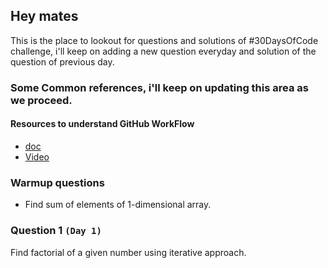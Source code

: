 ## Hey mates
This is the place to lookout for questions and solutions of #30DaysOfCode challenge, i'll keep on adding a new question everyday and solution of the question of previous day.

### Some Common references, i'll keep on updating this area as we proceed.

#### Resources to understand GitHub WorkFlow

 - [doc](https://guides.github.com/introduction/flow/)
 - [Video](https://www.youtube.com/watch?v=sz6zfrQpCQg&list=PLg7s6cbtAD147DXcVp899Fk6SegoLY9gL)
 

### Warmup questions
- Find sum of elements of 1-dimensional array.

### Question 1 `(Day 1)`

Find factorial of a given number using iterative approach.

